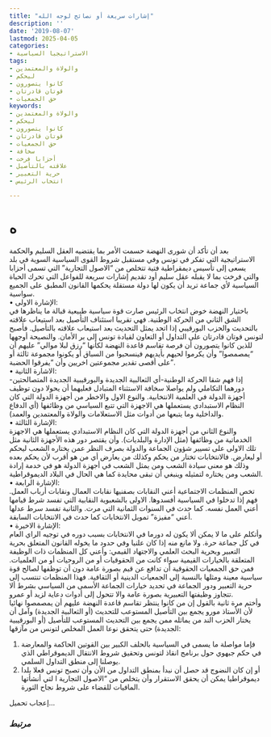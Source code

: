 ```yaml
---
title: "إشارات سريعة أو نصائح لوجه الله"
description: ''
date: '2019-08-07'
lastmod: 2025-04-05
categories:
- الاستراتيجيا السياسية
tags:
- والولاة والمعتمدين
- ليحكم
- كانوا يتصورون
- قوتان قادرتان
- حق الجمعيات
keywords:
- والولاة والمعتمدين
- ليحكم
- كانوا يتصورون
- قوتان قادرتان
- حق الجمعيات
- سخافة
- أحزابا فرخت
- علاقته بالتأصيل
- حرية التعبير
- انتخاب الرئيس

---
```

# **ه**

بعد أن تأكد أن شورى النهضة حسمت الأمر بما يقتضيه العقل السليم والحكمة الاستراتيجية التي تفكر في تونس وفي مستقبل شروط القوى السياسية السوية في بلد يسعى إلى تأسيس ديمقراطية فتية تتخلص من “الاصول التجارية” التي تسمى أحزابا والتي فرخت بما لا يقبله عقل سليم أود تقديم إشارات سريعة للفواعل التي تحرك الحياة السياسية لأي جماعة تريد أن يكون لها دولة مستقلة يحكمها القانون المطبق على الجميع سواسية.  
• الإشارة الاولى:  
باختيار النهضة خوض انتخاب الرئيس صارت قوة سياسية طبيعية قبالة ما يناظرها في الشق الثاني من الحركة الوطنية. فهي تقريبا استئناف التأصيل بعد استيعاب علاقته بالتحديث والحزب البورقيبي إذا اتحد يمثل التحديث بعد استيعاب علاقته بالتأصيل. فأصبح لتونس قوتان قادرتان على التداول أو التعاون لقيادة تونس إلى بر الأمان. والنصيحة أوجهها للذين كانوا يتصورون أن فرصة تقاسم قاعدة النهضة لكأنها “رزق لبلا موالي” عليهم أن “يمصمصوا” وأن يكرموا لحيهم بأيديهم فينسحبوا من السباق أو يكونوا مجموعة ثالثة أو على أقصى تقدير مجموعتين اخريين وأن “يفرقوا الحضبة”.  
• الاشارة الثانية:  
إذا فهم شقا الحركة الوطنية-أي الثعالبية الجديدة والبورقيبية الجديدة المتصالحتين- دورهما التكاملي ولم يواصلا سخافة الاستثناء المتبادل فعليهما أن يحولا دون توظيف أجهزة الدولة في العلمية الانتخابية. والنوع الاول والاخطر من أجهزة الدولة التي كان النظام الاستبدادي يستعملها هي الاجهزة التي تتبع السياسي من وظائفها (أي الدفاع والداخلية وما يتبعها من أدوات مثل الاستعلامات والولاة والمعتمدين والعمد).  
• الإشارة الثالثة:  
والنوع الثاني من أجهزة الدولة التي كان النظام الاستبدادي يستعملها هي الاجهزة الخدماتية من وظائفها (مثل الإدارة والبلديات). وأن يقتصر دور هذه الأجهزة الثانية مثل تلك الاولى على تسيير شؤون الجماعة والدولة بصرف النظر عمن يختاره الشعب ليحكم أو ليعارض. فالانتخابات تختار من يحكم وكذلك من يعارض أي من هو أقرب لأن يحكم بعده وذلك هو معنى سيادة الشعب ومن يمثل الشعب في أجهزة الدولة هو في خدمة إرادة الشعب ومن يختاره لتمثيله وينبغي أن تبقى محايدة كما هي الحال في البلاد الديموقراطية.  
• الإشارة الرابعة:  
تخص المنظمات الاجتماعية أعني النقابات بصفنيها نقابات العمال ونقابات أرباب العمل. فهم إذا تدخلوا في السياسية أفسدوها. الاولى بالشعبوية النقابية التي تفسد شرط قيامها أعني العمل نفسه. كما حدث في السنوات الثمانية التي مرت. والثانية تفسد سرط عدلها أعني “مفيزة” تمويل الانتخابات كما حدث في الانتخابات السابقة.  
• الإشارة الاخيرة:  
وأتكلم على ما لا يمكن ألا يكون له دورما في الانتخابات بسبب دوره في توجيه الراي العام في كل جماعة حرة. ولا مانع منه إذا كان علنيا وفي حدود ما يخوله القانون المتعلق بحرية التعبير وبحرية البحث العلمي والاجتهاد القيمي: وأعني كل المنظمات ذات الوظيفة المتعلقة بالخيارات القيمية سواء كانت من الحقوقيات أو من الروحيات أو من العلميات. فمن حق الجمعيات الحقوقية أن تدافع عن قيم بصورة عامة دون أن توظفها لصالح قوة سياسية معينة ومثلها بالنسبة إلى الجمعيات الدينية أو الثقافية. فهذا المنظمات تنتسب إلى حرية التعبير ودور الجماعة في تحديد خيارات الجماعة الأسمى من السياسي بشرط ألا تتجاوز وظيفتها التعبيرية بصورة عامة والا تتحول إلى أدوات دعاية لزيد أو عمرو.  
وأختم مرة ثانية بالقول إن من كانوا ينتظر تقاسم قاعدة النهضة عليهم أن يمصمصوا نهائيا لأن الأستاذ مورو يجمع بين التأصيل المستوعب للتحديث (أو الثعالبية الجديدة) وآمل أن يختار الحزب الند من يماثله ممن يجمع بين التحديث المستوعب للتأصيل (أو البورقيبية الجديدة) حتى يتحقق نوعا العمل المخلص لتونس من مآزقها:  
1. فإما مواصلة ما يسمى في السياسية بالحلف الكبير بين القوتين الحاكمة والمعارضة في حكم جبهوي حول برنامج انقاذ لتونس وتحقيق شروط الانتقال الديموقراطي الذي يوصلنا إلى منطق التداول السلمي.  
2. أو إن كان النضوج قد حصل أن نبدأ بمنطق التداول من الأن وأن تصبح تونس فعلا بلدا ديموقراطيا يمكن أن يحقق الاستقرار وأن يتخلص من “الاصول التجارية ا لتي أنشأتها المافيات للقضاء على شروط نجاح الثورة.

إعجاب تحميل...

### *مرتبط*
